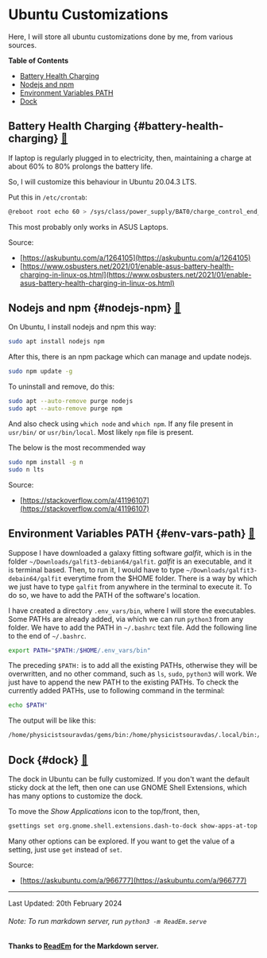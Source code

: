 # Ubuntu Customizations

Here, I will store all ubuntu customizations done by me, from various sources.

**Table of Contents**

* [Battery Health Charging](#battery-health-charging)
* [Nodejs and npm](#nodejs-npm)
* [Environment Variables PATH](#env-vars-path)
* [Dock](#dock)

## Battery Health Charging {#battery-health-charging} [🔗](#battery-health-charging)

If laptop is regularly plugged in to electricity, then, maintaining a charge at about 60% to 80% prolongs the battery life.

So, I will customize this behaviour in Ubuntu 20.04.3 LTS.

Put this in `/etc/crontab`:
```bash
@reboot root echo 60 > /sys/class/power_supply/BAT0/charge_control_end_threshold
```
This most probably only works in ASUS Laptops.

Source: 

* [https://askubuntu.com/a/1264105](https://askubuntu.com/a/1264105)
* [https://www.osbusters.net/2021/01/enable-asus-battery-health-charging-in-linux-os.html](https://www.osbusters.net/2021/01/enable-asus-battery-health-charging-in-linux-os.html)

## Nodejs and npm {#nodejs-npm} [🔗](#nodejs-npm)

On Ubuntu, I install nodejs and npm this way:
```bash
sudo apt install nodejs npm
```
After this, there is an npm package which can manage and update nodejs. 
```bash
sudo npm update -g
```
To uninstall and remove, do this:
```bash
sudo apt --auto-remove purge nodejs
sudo apt --auto-remove purge npm
```
And also check using `which node` and `which npm`. If any file present in `usr/bin/` or `usr/bin/local`. Most likely `npm` file is present.

The below is the most recommended way
```bash
sudo npm install -g n
sudo n lts
```
Source: 

* [https://stackoverflow.com/a/41196107](https://stackoverflow.com/a/41196107)

## Environment Variables PATH {#env-vars-path} [🔗](#env-vars-path)

Suppose I have downloaded a galaxy fitting software *galfit*, which is in the folder `~/Downloads/galfit3-debian64/galfit`. *galfit* is an executable, and it is terminal based. Then, to run it, I would have to type `~/Downloads/galfit3-debain64/galfit` everytime from the $HOME folder. There is a way by which we just have to type `galfit` from anywhere in the terminal to execute it. To do so, we have to add the PATH of the software's location.

I have created a directory `.env_vars/bin`, where I will store the executables. Some PATHs are already added, via which we can run `python3` from any folder. We have to add the PATH in `~/.bashrc` text file. Add the following line to the end of `~/.bashrc`.
```bash
export PATH="$PATH:/$HOME/.env_vars/bin"
```
The preceding `$PATH:` is to add all the existing PATHs, otherwise they will be overwritten, and no other command, such as `ls`, `sudo`, `python3` will work. We just have to append the new PATH to the existing PATHs. To check the currently added PATHs, use to following command in the terminal:
```bash
echo $PATH"
```
The output will be like this:
```bash
/home/physicistsouravdas/gems/bin:/home/physicistsouravdas/.local/bin:/usr/local/sbin:/usr/local/bin:/usr/sbin:/usr/bin:/sbin:/bin:/usr/games:/usr/local/games:/snap/bin://home/physicistsouravdas/.env_vars/bin
```

## Dock {#dock} [🔗](#dock)

The dock in Ubuntu can be fully customized. If you don't want the default sticky dock at the left, then one can use GNOME Shell Extensions, which has many options to customize the dock.

To move the *Show Applications* icon to the top/front, then, 
```bash
gsettings set org.gnome.shell.extensions.dash-to-dock show-apps-at-top true
```
Many other options can be explored. If you want to get the value of a setting, just use `get` instead of `set`.

Source:

* [https://askubuntu.com/a/966777](https://askubuntu.com/a/966777)

---

Last Updated: 20th February 2024

###### Note: To run markdown server, run `python3 -m ReadEm.serve`
**Thanks to [ReadEm](https://github.com/jockerz/ReadEm) for the Markdown server.**

